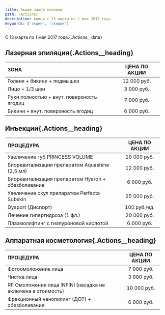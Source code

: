 ```yaml
---
title: Акции нашей клиники
path: /actions/
description: Акции с 13 марта по 1 мая 2017 года
keywords: ['акции', 'скидки']
---
```


C 13 марта по 1 мая 2017 года.{.Actions__date}

## Лазерная эпиляция{.Actions__heading}

| ЗОНА                                      | ЦЕНА ПО АКЦИИ |
|:------------------------------------------|:-------------:|
| Голени + бикини + подмышки                |  12 000 руб.  |
| Лицо + 1/3 шеи                            |  3 000 руб.   |
| Руки полностью + внут. поверхность ягодиц |  7 000 руб.   |
| Бикини + внут. поверхность ягодиц         |  6 000 руб.   |


## Инъекции{.Actions__heading}

| ПРОЦЕДУРА                                          | ЦЕНА ПО АКЦИИ |
|:---------------------------------------------------|:-------------:|
| Увеличение губ PRINCESS VOLUME                     |  10 000 руб.  |
| Биоревитализация препаратом Aquashine (2,5 мл)     |  12 000 руб.  |
| Биоревитализация препаратом Hyaron + обезболивание |  6 000 руб.   |
| Увеличение скул препаратом Perfecta Subskin        |  25 000 руб.  |
| Dysport (Диспорт)                                  | 100 руб./ед.  |
| Лечение гипергидроза (1 фл.)                       |  20 000 руб.  |
| Плазмолифтинг с гиалуроновой кислотой              |  6 000 руб.   |

## Аппаратная косметология{.Actions__heading}

| ПРОЦЕДУРА                                                   | ЦЕНА ПО АКЦИИ |
|:------------------------------------------------------------|:--------------:|
| Фотоомоложение лица                                         |    7 000 руб. |
| Чистка лица                                                 |    3 000 руб. |
| RF Омоложение лица INFINI (насадка не включена в стоимость) |   10 000 руб. |
| Фракционный нанопилинг (ДОТ) + обезболивание                |    6 000 руб. |





